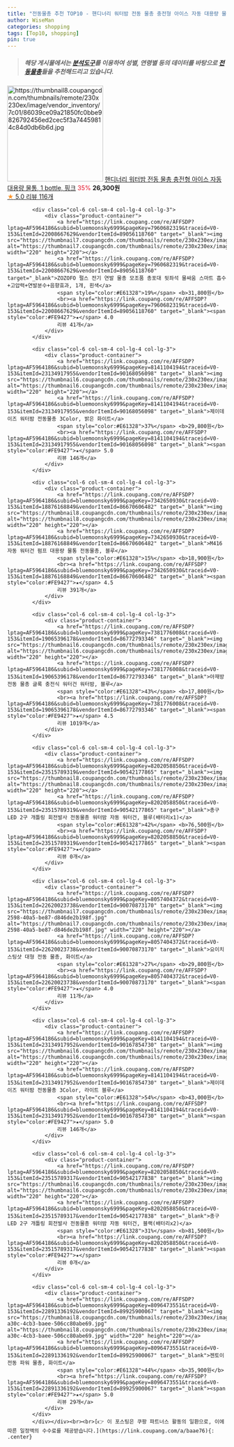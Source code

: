```yaml
---
title: "전동물총 추천 TOP10 - 핸디너리 워터밤 전동 물총 충전형 아이스 자동 대용량 물통, 1 bottle, 핑크"
author: WiseMan
categories: shopping
tags: [Top10, shopping]
pin: true
---
```


> ##### 해당 게시물에서는 [**분석도구**](https://itemscout.io/)를 이용하여 **성별**, **연령별** 등의 데이터를 바탕으로 [**전동물총**](https://link.coupang.com/a/baae76)들을 추천해드리고 있습니다.
<div class="container"><div class="row">
            <div class="col-6 col-sm-4 col-lg-4 col-lg-3">
                <div class="product-container">
                    <a href="https://link.coupang.com/re/AFFSDP?lptag=AF5964186&subid=bluemoonsky6999&pageKey=8097474167&traceid=V0-153&itemId=22895213488&vendorItemId=89929750398" target="_blank"><img src="https://thumbnail8.coupangcdn.com/thumbnails/remote/230x230ex/image/vendor_inventory/7c01/86039ce09a21850fc0bbe9826792456ed2cec5f3a74459814c84d0db6b6d.jpg" alt="https://thumbnail8.coupangcdn.com/thumbnails/remote/230x230ex/image/vendor_inventory/7c01/86039ce09a21850fc0bbe9826792456ed2cec5f3a74459814c84d0db6b6d.jpg" width="220" height="220"></a>
                    <a href="https://link.coupang.com/re/AFFSDP?lptag=AF5964186&subid=bluemoonsky6999&pageKey=8097474167&traceid=V0-153&itemId=22895213488&vendorItemId=89929750398" target="_blank">핸디너리 워터밤 전동 물총 충전형 아이스 자동 대용량 물통, 1 bottle, 핑크</a>
                    <span style="color:#E61328">35%</span> <b>26,300원</b>
                    <br><a href="https://link.coupang.com/re/AFFSDP?lptag=AF5964186&subid=bluemoonsky6999&pageKey=8097474167&traceid=V0-153&itemId=22895213488&vendorItemId=89929750398" target="_blank"><span style="color:#FE9427">★</span> 5.0
                    리뷰 116개</a>
                </div>
            </div>
            
            <div class="col-6 col-sm-4 col-lg-4 col-lg-3">
                <div class="product-container">
                    <a href="https://link.coupang.com/re/AFFSDP?lptag=AF5964186&subid=bluemoonsky6999&pageKey=7960682319&traceid=V0-153&itemId=22008667629&vendorItemId=89056118760" target="_blank"><img src="https://thumbnail7.coupangcdn.com/thumbnails/remote/230x230ex/image/vendor_inventory/5c4e/6c9e45d414c733087a1f629daf9e3eed67cbf5f01372fd5c4f828d43da9f.jpg" alt="https://thumbnail7.coupangcdn.com/thumbnails/remote/230x230ex/image/vendor_inventory/5c4e/6c9e45d414c733087a1f629daf9e3eed67cbf5f01372fd5c4f828d43da9f.jpg" width="220" height="220"></a>
                    <a href="https://link.coupang.com/re/AFFSDP?lptag=AF5964186&subid=bluemoonsky6999&pageKey=7960682319&traceid=V0-153&itemId=22008667629&vendorItemId=89056118760" target="_blank">ZOZOFO 펄스 전기 연발 물총 모조품 총포대 뒷좌석 물싸움 스마트 흡수+고압력+연발분수+음향효과, 1개, 흰색</a>
                    <span style="color:#E61328">19%</span> <b>31,800원</b>
                    <br><a href="https://link.coupang.com/re/AFFSDP?lptag=AF5964186&subid=bluemoonsky6999&pageKey=7960682319&traceid=V0-153&itemId=22008667629&vendorItemId=89056118760" target="_blank"><span style="color:#FE9427">★</span> 4.0
                    리뷰 41개</a>
                </div>
            </div>
            
            <div class="col-6 col-sm-4 col-lg-4 col-lg-3">
                <div class="product-container">
                    <a href="https://link.coupang.com/re/AFFSDP?lptag=AF5964186&subid=bluemoonsky6999&pageKey=8141104194&traceid=V0-153&itemId=23134917955&vendorItemId=90168056098" target="_blank"><img src="https://thumbnail6.coupangcdn.com/thumbnails/remote/230x230ex/image/vendor_inventory/1696/d014e97c90a70b7511b038f25c9ad5536cc890f48b3c7cbdd77c751929db.png" alt="https://thumbnail6.coupangcdn.com/thumbnails/remote/230x230ex/image/vendor_inventory/1696/d014e97c90a70b7511b038f25c9ad5536cc890f48b3c7cbdd77c751929db.png" width="220" height="220"></a>
                    <a href="https://link.coupang.com/re/AFFSDP?lptag=AF5964186&subid=bluemoonsky6999&pageKey=8141104194&traceid=V0-153&itemId=23134917955&vendorItemId=90168056098" target="_blank">제이데이즈 워터밤 전동물총 3Color, 밝은 화이트</a>
                    <span style="color:#E61328">37%</span> <b>29,800원</b>
                    <br><a href="https://link.coupang.com/re/AFFSDP?lptag=AF5964186&subid=bluemoonsky6999&pageKey=8141104194&traceid=V0-153&itemId=23134917955&vendorItemId=90168056098" target="_blank"><span style="color:#FE9427">★</span> 5.0
                    리뷰 146개</a>
                </div>
            </div>
            
            <div class="col-6 col-sm-4 col-lg-4 col-lg-3">
                <div class="product-container">
                    <a href="https://link.coupang.com/re/AFFSDP?lptag=AF5964186&subid=bluemoonsky6999&pageKey=7342650930&traceid=V0-153&itemId=18876168849&vendorItemId=86670606482" target="_blank"><img src="https://thumbnail8.coupangcdn.com/thumbnails/remote/230x230ex/image/vendor_inventory/ff4d/c6c6665cbc3e3fa7401c5c44ce524b6b3590dddfdea1a5c18899791ad323.jpg" alt="https://thumbnail8.coupangcdn.com/thumbnails/remote/230x230ex/image/vendor_inventory/ff4d/c6c6665cbc3e3fa7401c5c44ce524b6b3590dddfdea1a5c18899791ad323.jpg" width="220" height="220"></a>
                    <a href="https://link.coupang.com/re/AFFSDP?lptag=AF5964186&subid=bluemoonsky6999&pageKey=7342650930&traceid=V0-153&itemId=18876168849&vendorItemId=86670606482" target="_blank">M416 자동 워터건 펌프 대용량 물통 전동물총, 블루</a>
                    <span style="color:#E61328">15%</span> <b>18,900원</b>
                    <br><a href="https://link.coupang.com/re/AFFSDP?lptag=AF5964186&subid=bluemoonsky6999&pageKey=7342650930&traceid=V0-153&itemId=18876168849&vendorItemId=86670606482" target="_blank"><span style="color:#FE9427">★</span> 4.5
                    리뷰 391개</a>
                </div>
            </div>
            
            <div class="col-6 col-sm-4 col-lg-4 col-lg-3">
                <div class="product-container">
                    <a href="https://link.coupang.com/re/AFFSDP?lptag=AF5964186&subid=bluemoonsky6999&pageKey=7381776008&traceid=V0-153&itemId=19065396178&vendorItemId=86772793346" target="_blank"><img src="https://thumbnail6.coupangcdn.com/thumbnails/remote/230x230ex/image/vendor_inventory/1543/97e33e31b4c55a7d974e8f70b94e500bf2c26be210d10970f638d448e135.jpg" alt="https://thumbnail6.coupangcdn.com/thumbnails/remote/230x230ex/image/vendor_inventory/1543/97e33e31b4c55a7d974e8f70b94e500bf2c26be210d10970f638d448e135.jpg" width="220" height="220"></a>
                    <a href="https://link.coupang.com/re/AFFSDP?lptag=AF5964186&subid=bluemoonsky6999&pageKey=7381776008&traceid=V0-153&itemId=19065396178&vendorItemId=86772793346" target="_blank">아재방 전동 물총 글록 충전식 워터건 워터밤, 블루</a>
                    <span style="color:#E61328">43%</span> <b>17,800원</b>
                    <br><a href="https://link.coupang.com/re/AFFSDP?lptag=AF5964186&subid=bluemoonsky6999&pageKey=7381776008&traceid=V0-153&itemId=19065396178&vendorItemId=86772793346" target="_blank"><span style="color:#FE9427">★</span> 4.5
                    리뷰 1019개</a>
                </div>
            </div>
            
            <div class="col-6 col-sm-4 col-lg-4 col-lg-3">
                <div class="product-container">
                    <a href="https://link.coupang.com/re/AFFSDP?lptag=AF5964186&subid=bluemoonsky6999&pageKey=8202058850&traceid=V0-153&itemId=23515789319&vendorItemId=90542177865" target="_blank"><img src="https://thumbnail8.coupangcdn.com/thumbnails/remote/230x230ex/image/vendor_inventory/2f42/a825b4a5a8e5c63bf2a5350f272fc568a035f423adc52d0a029275d476cc.jpeg" alt="https://thumbnail8.coupangcdn.com/thumbnails/remote/230x230ex/image/vendor_inventory/2f42/a825b4a5a8e5c63bf2a5350f272fc568a035f423adc52d0a029275d476cc.jpeg" width="220" height="220"></a>
                    <a href="https://link.coupang.com/re/AFFSDP?lptag=AF5964186&subid=bluemoonsky6999&pageKey=8202058850&traceid=V0-153&itemId=23515789319&vendorItemId=90542177865" target="_blank">총구 LED 2구 개틀링 회전발사 전동물총 워터밤 자동 워터건, 블루(배터리x1)</a>
                    <span style="color:#E61328">42%</span> <b>76,500원</b>
                    <br><a href="https://link.coupang.com/re/AFFSDP?lptag=AF5964186&subid=bluemoonsky6999&pageKey=8202058850&traceid=V0-153&itemId=23515789319&vendorItemId=90542177865" target="_blank"><span style="color:#FE9427">★</span> 
                    리뷰 0개</a>
                </div>
            </div>
            
            <div class="col-6 col-sm-4 col-lg-4 col-lg-3">
                <div class="product-container">
                    <a href="https://link.coupang.com/re/AFFSDP?lptag=AF5964186&subid=bluemoonsky6999&pageKey=8057404372&traceid=V0-153&itemId=22620023738&vendorItemId=90070873170" target="_blank"><img src="https://thumbnail7.coupangcdn.com/thumbnails/remote/230x230ex/image/retail/images/2024/05/23/17/3/7f5f5e5a-2598-40a5-be87-d846de2b198f.jpg" alt="https://thumbnail7.coupangcdn.com/thumbnails/remote/230x230ex/image/retail/images/2024/05/23/17/3/7f5f5e5a-2598-40a5-be87-d846de2b198f.jpg" width="220" height="220"></a>
                    <a href="https://link.coupang.com/re/AFFSDP?lptag=AF5964186&subid=bluemoonsky6999&pageKey=8057404372&traceid=V0-153&itemId=22620023738&vendorItemId=90070873170" target="_blank">요이치 스팅샷 대형 전동 물총, 화이트</a>
                    <span style="color:#E61328">27%</span> <b>29,800원</b>
                    <br><a href="https://link.coupang.com/re/AFFSDP?lptag=AF5964186&subid=bluemoonsky6999&pageKey=8057404372&traceid=V0-153&itemId=22620023738&vendorItemId=90070873170" target="_blank"><span style="color:#FE9427">★</span> 4.0
                    리뷰 11개</a>
                </div>
            </div>
            
            <div class="col-6 col-sm-4 col-lg-4 col-lg-3">
                <div class="product-container">
                    <a href="https://link.coupang.com/re/AFFSDP?lptag=AF5964186&subid=bluemoonsky6999&pageKey=8141104194&traceid=V0-153&itemId=23134917952&vendorItemId=90167854730" target="_blank"><img src="https://thumbnail6.coupangcdn.com/thumbnails/remote/230x230ex/image/vendor_inventory/1696/d014e97c90a70b7511b038f25c9ad5536cc890f48b3c7cbdd77c751929db.png" alt="https://thumbnail6.coupangcdn.com/thumbnails/remote/230x230ex/image/vendor_inventory/1696/d014e97c90a70b7511b038f25c9ad5536cc890f48b3c7cbdd77c751929db.png" width="220" height="220"></a>
                    <a href="https://link.coupang.com/re/AFFSDP?lptag=AF5964186&subid=bluemoonsky6999&pageKey=8141104194&traceid=V0-153&itemId=23134917952&vendorItemId=90167854730" target="_blank">제이데이즈 워터밤 전동물총 3Color, 라이트 블루</a>
                    <span style="color:#E61328">54%</span> <b>43,000원</b>
                    <br><a href="https://link.coupang.com/re/AFFSDP?lptag=AF5964186&subid=bluemoonsky6999&pageKey=8141104194&traceid=V0-153&itemId=23134917952&vendorItemId=90167854730" target="_blank"><span style="color:#FE9427">★</span> 5.0
                    리뷰 146개</a>
                </div>
            </div>
            
            <div class="col-6 col-sm-4 col-lg-4 col-lg-3">
                <div class="product-container">
                    <a href="https://link.coupang.com/re/AFFSDP?lptag=AF5964186&subid=bluemoonsky6999&pageKey=8202058850&traceid=V0-153&itemId=23515789317&vendorItemId=90542177838" target="_blank"><img src="https://thumbnail6.coupangcdn.com/thumbnails/remote/230x230ex/image/vendor_inventory/ea34/f7ac7fd0a409cce0b821c153e1c728b6586d434919f4b55a5437bfe98e06.jpeg" alt="https://thumbnail6.coupangcdn.com/thumbnails/remote/230x230ex/image/vendor_inventory/ea34/f7ac7fd0a409cce0b821c153e1c728b6586d434919f4b55a5437bfe98e06.jpeg" width="220" height="220"></a>
                    <a href="https://link.coupang.com/re/AFFSDP?lptag=AF5964186&subid=bluemoonsky6999&pageKey=8202058850&traceid=V0-153&itemId=23515789317&vendorItemId=90542177838" target="_blank">총구 LED 2구 개틀링 회전발사 전동물총 워터밤 자동 워터건, 블랙(배터리x2)</a>
                    <span style="color:#E61328">31%</span> <b>81,500원</b>
                    <br><a href="https://link.coupang.com/re/AFFSDP?lptag=AF5964186&subid=bluemoonsky6999&pageKey=8202058850&traceid=V0-153&itemId=23515789317&vendorItemId=90542177838" target="_blank"><span style="color:#FE9427">★</span> 
                    리뷰 0개</a>
                </div>
            </div>
            
            <div class="col-6 col-sm-4 col-lg-4 col-lg-3">
                <div class="product-container">
                    <a href="https://link.coupang.com/re/AFFSDP?lptag=AF5964186&subid=bluemoonsky6999&pageKey=8096473551&traceid=V0-153&itemId=22891336192&vendorItemId=89925900067" target="_blank"><img src="https://thumbnail8.coupangcdn.com/thumbnails/remote/230x230ex/image/retail/images/2024/05/13/12/3/c90f223a-a30c-4cb3-baee-506cc80abe69.jpg" alt="https://thumbnail8.coupangcdn.com/thumbnails/remote/230x230ex/image/retail/images/2024/05/13/12/3/c90f223a-a30c-4cb3-baee-506cc80abe69.jpg" width="220" height="220"></a>
                    <a href="https://link.coupang.com/re/AFFSDP?lptag=AF5964186&subid=bluemoonsky6999&pageKey=8096473551&traceid=V0-153&itemId=22891336192&vendorItemId=89925900067" target="_blank">젠토이 전동 파워 물총, 화이트</a>
                    <span style="color:#E61328">44%</span> <b>35,900원</b>
                    <br><a href="https://link.coupang.com/re/AFFSDP?lptag=AF5964186&subid=bluemoonsky6999&pageKey=8096473551&traceid=V0-153&itemId=22891336192&vendorItemId=89925900067" target="_blank"><span style="color:#FE9427">★</span> 5.0
                    리뷰 29개</a>
                </div>
            </div>
            </div></div><br><br>[👉 이 포스팅은 쿠팡 파트너스 활동의 일환으로, 이에 따른 일정액의 수수료를 제공받습니다.](https://link.coupang.com/a/baae76){: .center}